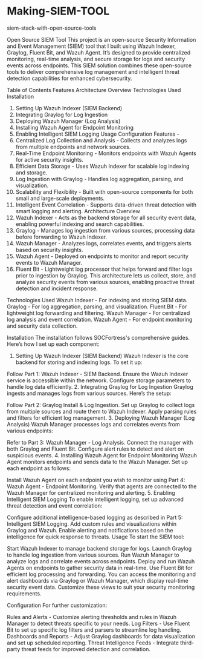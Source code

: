 # Making-SIEM-TOOL
siem-stack-with-open-source-tools

Open Source SIEM Tool
This project is an open-source Security Information and Event Management (SIEM) tool that I built using Wazuh Indexer, Graylog, Fluent Bit, and Wazuh Agent. It’s designed to provide centralized monitoring, real-time analysis, and secure storage for logs and security events across endpoints. This SIEM solution combines these open-source tools to deliver comprehensive log management and intelligent threat detection capabilities for enhanced cybersecurity.

Table of Contents
Features
Architecture Overview
Technologies Used
Installation
1. Setting Up Wazuh Indexer (SIEM Backend)
2. Integrating Graylog for Log Ingestion
3. Deploying Wazuh Manager (Log Analysis)
4. Installing Wazuh Agent for Endpoint Monitoring
5. Enabling Intelligent SIEM Logging
Usage
Configuration
Features -
1. Centralized Log Collection and Analysis - Collects and analyzes logs from multiple endpoints and network sources.
2. Real-Time Endpoint Monitoring - Monitors endpoints with Wazuh Agents for active security insights.
3. Efficient Data Storage - Uses Wazuh Indexer for scalable log indexing and storage.
4. Log Ingestion with Graylog - Handles log aggregation, parsing, and visualization.
5. Scalability and Flexibility - Built with open-source components for both small and large-scale deployments.
6. Intelligent Event Correlation - Supports data-driven threat detection with smart logging and alerting.
Architecture Overview
1. Wazuh Indexer - Acts as the backend storage for all security event data, enabling powerful indexing and search capabilities.
2. Graylog - Manages log ingestion from various sources, processing data before forwarding to Wazuh Indexer.
3. Wazuh Manager - Analyzes logs, correlates events, and triggers alerts based on security insights.
4. Wazuh Agent - Deployed on endpoints to monitor and report security events to Wazuh Manager.
5. Fluent Bit - Lightweight log processor that helps forward and filter logs prior to ingestion by Graylog.
This architecture lets us collect, store, and analyze security events from various sources, enabling proactive threat detection and incident response.

Technologies Used
Wazuh Indexer - For indexing and storing SIEM data.
Graylog - For log aggregation, parsing, and visualization.
Fluent Bit - For lightweight log forwarding and filtering.
Wazuh Manager - For centralized log analysis and event correlation.
Wazuh Agent - For endpoint monitoring and security data collection.

Installation
The installation follows SOCFortress's comprehensive guides. Here’s how I set up each component:
1. Setting Up Wazuh Indexer (SIEM Backend)
Wazuh Indexer is the core backend for storing and indexing logs. To set it up:

Follow Part 1: Wazuh Indexer - SIEM Backend.
Ensure the Wazuh Indexer service is accessible within the network.
Configure storage parameters to handle log data efficiently.
2. Integrating Graylog for Log Ingestion
Graylog ingests and manages logs from various sources. Here’s the setup:

Follow Part 2: Graylog Install & Log Ingestion.
Set up Graylog to collect logs from multiple sources and route them to Wazuh Indexer.
Apply parsing rules and filters for efficient log management.
3. Deploying Wazuh Manager (Log Analysis)
Wazuh Manager processes logs and correlates events from various endpoints:

Refer to Part 3: Wazuh Manager - Log Analysis.
Connect the manager with both Graylog and Fluent Bit.
Configure alert rules to detect and alert on suspicious events.
4. Installing Wazuh Agent for Endpoint Monitoring
Wazuh Agent monitors endpoints and sends data to the Wazuh Manager. Set up each endpoint as follows:

Install Wazuh Agent on each endpoint you wish to monitor using Part 4: Wazuh Agent - Endpoint Monitoring.
Verify that agents are connected to the Wazuh Manager for centralized monitoring and alerting.
5. Enabling Intelligent SIEM Logging
To enable intelligent logging, set up advanced threat detection and event correlation:

Configure additional intelligence-based logging as described in Part 5: Intelligent SIEM Logging.
Add custom rules and visualizations within Graylog and Wazuh.
Enable alerting and notifications based on the intelligence for quick response to threats.
Usage
To start the SIEM tool:

Start Wazuh Indexer to manage backend storage for logs.
Launch Graylog to handle log ingestion from various sources.
Run Wazuh Manager to analyze logs and correlate events across endpoints.
Deploy and run Wazuh Agents on endpoints to gather security data in real-time.
Use Fluent Bit for efficient log processing and forwarding.
You can access the monitoring and alert dashboards via Graylog or Wazuh Manager, which display real-time security event data. Customize these views to suit your security monitoring requirements.

Configuration
For further customization:

Rules and Alerts - Customize alerting thresholds and rules in Wazuh Manager to detect threats specific to your needs.
Log Filters - Use Fluent Bit to set up specific log filters and parsers to streamline log handling.
Dashboards and Reports - Adjust Graylog dashboards for data visualization and set up scheduled reporting.
Threat Intelligence Feeds - Integrate third-party threat feeds for improved detection and correlation.
